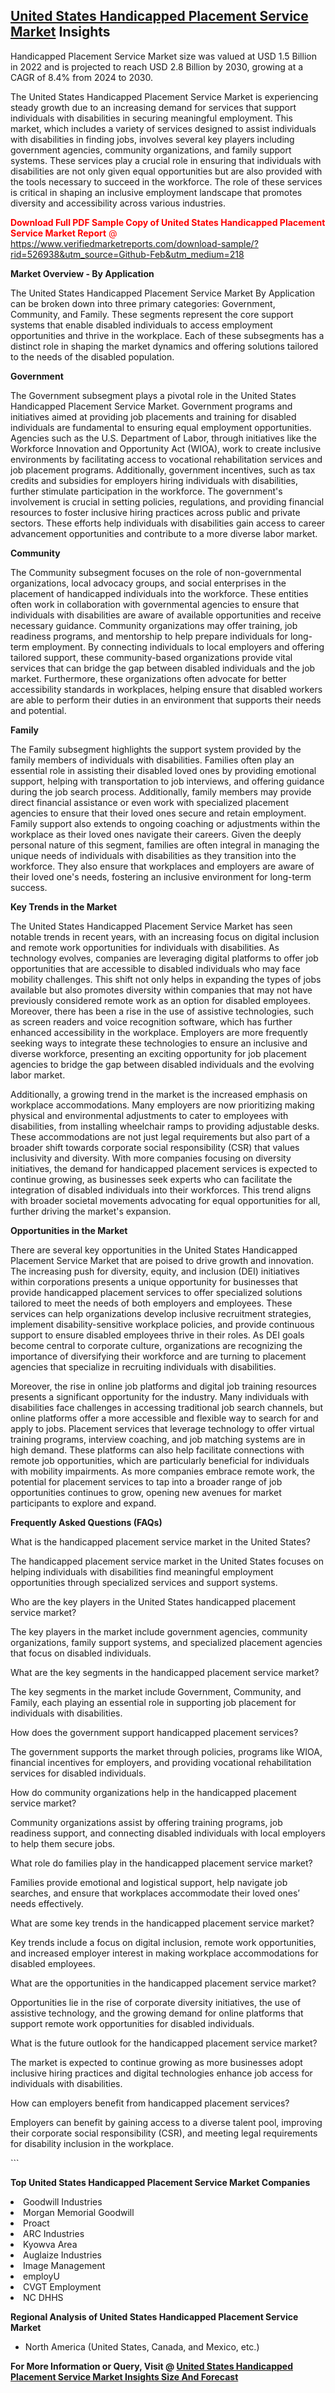 <h2><a href="https://www.verifiedmarketreports.com/download-sample/?rid=526938&amp;utm_source=Github-Feb&amp;utm_medium=218" target="_blank">United States Handicapped Placement Service Market</a> Insights</h2><p>Handicapped Placement Service Market size was valued at USD 1.5 Billion in 2022 and is projected to reach USD 2.8 Billion by 2030, growing at a CAGR of 8.4% from 2024 to 2030.</p><p> <p>The United States Handicapped Placement Service Market is experiencing steady growth due to an increasing demand for services that support individuals with disabilities in securing meaningful employment. This market, which includes a variety of services designed to assist individuals with disabilities in finding jobs, involves several key players including government agencies, community organizations, and family support systems. These services play a crucial role in ensuring that individuals with disabilities are not only given equal opportunities but are also provided with the tools necessary to succeed in the workforce. The role of these services is critical in shaping an inclusive employment landscape that promotes diversity and accessibility across various industries. <p><span class=""><span style="color: #ff0000;"><strong>Download Full PDF Sample Copy of United States Handicapped Placement Service Market Report</strong> @ </span><a href="https://www.verifiedmarketreports.com/download-sample/?rid=526938&amp;utm_source=Github-Feb&amp;utm_medium=218" target="_blank">https://www.verifiedmarketreports.com/download-sample/?rid=526938&amp;utm_source=Github-Feb&amp;utm_medium=218</a></span></p></p> <p><strong>Market Overview - By Application</strong></p> <p>The United States Handicapped Placement Service Market By Application can be broken down into three primary categories: Government, Community, and Family. These segments represent the core support systems that enable disabled individuals to access employment opportunities and thrive in the workplace. Each of these subsegments has a distinct role in shaping the market dynamics and offering solutions tailored to the needs of the disabled population.</p> <p><strong>Government</strong></p> <p>The Government subsegment plays a pivotal role in the United States Handicapped Placement Service Market. Government programs and initiatives aimed at providing job placements and training for disabled individuals are fundamental to ensuring equal employment opportunities. Agencies such as the U.S. Department of Labor, through initiatives like the Workforce Innovation and Opportunity Act (WIOA), work to create inclusive environments by facilitating access to vocational rehabilitation services and job placement programs. Additionally, government incentives, such as tax credits and subsidies for employers hiring individuals with disabilities, further stimulate participation in the workforce. The government's involvement is crucial in setting policies, regulations, and providing financial resources to foster inclusive hiring practices across public and private sectors. These efforts help individuals with disabilities gain access to career advancement opportunities and contribute to a more diverse labor market.</p> <p><strong>Community</strong></p> <p>The Community subsegment focuses on the role of non-governmental organizations, local advocacy groups, and social enterprises in the placement of handicapped individuals into the workforce. These entities often work in collaboration with governmental agencies to ensure that individuals with disabilities are aware of available opportunities and receive necessary guidance. Community organizations may offer training, job readiness programs, and mentorship to help prepare individuals for long-term employment. By connecting individuals to local employers and offering tailored support, these community-based organizations provide vital services that can bridge the gap between disabled individuals and the job market. Furthermore, these organizations often advocate for better accessibility standards in workplaces, helping ensure that disabled workers are able to perform their duties in an environment that supports their needs and potential.</p> <p><strong>Family</strong></p> <p>The Family subsegment highlights the support system provided by the family members of individuals with disabilities. Families often play an essential role in assisting their disabled loved ones by providing emotional support, helping with transportation to job interviews, and offering guidance during the job search process. Additionally, family members may provide direct financial assistance or even work with specialized placement agencies to ensure that their loved ones secure and retain employment. Family support also extends to ongoing coaching or adjustments within the workplace as their loved ones navigate their careers. Given the deeply personal nature of this segment, families are often integral in managing the unique needs of individuals with disabilities as they transition into the workforce. They also ensure that workplaces and employers are aware of their loved one's needs, fostering an inclusive environment for long-term success.</p> <p><strong>Key Trends in the Market</strong></p> <p>The United States Handicapped Placement Service Market has seen notable trends in recent years, with an increasing focus on digital inclusion and remote work opportunities for individuals with disabilities. As technology evolves, companies are leveraging digital platforms to offer job opportunities that are accessible to disabled individuals who may face mobility challenges. This shift not only helps in expanding the types of jobs available but also promotes diversity within companies that may not have previously considered remote work as an option for disabled employees. Moreover, there has been a rise in the use of assistive technologies, such as screen readers and voice recognition software, which has further enhanced accessibility in the workplace. Employers are more frequently seeking ways to integrate these technologies to ensure an inclusive and diverse workforce, presenting an exciting opportunity for job placement agencies to bridge the gap between disabled individuals and the evolving labor market.</p> <p>Additionally, a growing trend in the market is the increased emphasis on workplace accommodations. Many employers are now prioritizing making physical and environmental adjustments to cater to employees with disabilities, from installing wheelchair ramps to providing adjustable desks. These accommodations are not just legal requirements but also part of a broader shift towards corporate social responsibility (CSR) that values inclusivity and diversity. With more companies focusing on diversity initiatives, the demand for handicapped placement services is expected to continue growing, as businesses seek experts who can facilitate the integration of disabled individuals into their workforces. This trend aligns with broader societal movements advocating for equal opportunities for all, further driving the market's expansion.</p> <p><strong>Opportunities in the Market</strong></p> <p>There are several key opportunities in the United States Handicapped Placement Service Market that are poised to drive growth and innovation. The increasing push for diversity, equity, and inclusion (DEI) initiatives within corporations presents a unique opportunity for businesses that provide handicapped placement services to offer specialized solutions tailored to meet the needs of both employers and employees. These services can help organizations develop inclusive recruitment strategies, implement disability-sensitive workplace policies, and provide continuous support to ensure disabled employees thrive in their roles. As DEI goals become central to corporate culture, organizations are recognizing the importance of diversifying their workforce and are turning to placement agencies that specialize in recruiting individuals with disabilities.</p> <p>Moreover, the rise in online job platforms and digital job training resources presents a significant opportunity for the industry. Many individuals with disabilities face challenges in accessing traditional job search channels, but online platforms offer a more accessible and flexible way to search for and apply to jobs. Placement services that leverage technology to offer virtual training programs, interview coaching, and job matching systems are in high demand. These platforms can also help facilitate connections with remote job opportunities, which are particularly beneficial for individuals with mobility impairments. As more companies embrace remote work, the potential for placement services to tap into a broader range of job opportunities continues to grow, opening new avenues for market participants to explore and expand.</p> <p><strong>Frequently Asked Questions (FAQs)</strong></p> <p>What is the handicapped placement service market in the United States? </p> <p>The handicapped placement service market in the United States focuses on helping individuals with disabilities find meaningful employment opportunities through specialized services and support systems.</p> <p>Who are the key players in the United States handicapped placement service market? </p> <p>The key players in the market include government agencies, community organizations, family support systems, and specialized placement agencies that focus on disabled individuals.</p> <p>What are the key segments in the handicapped placement service market? </p> <p>The key segments in the market include Government, Community, and Family, each playing an essential role in supporting job placement for individuals with disabilities.</p> <p>How does the government support handicapped placement services? </p> <p>The government supports the market through policies, programs like WIOA, financial incentives for employers, and providing vocational rehabilitation services for disabled individuals.</p> <p>How do community organizations help in the handicapped placement service market? </p> <p>Community organizations assist by offering training programs, job readiness support, and connecting disabled individuals with local employers to help them secure jobs.</p> <p>What role do families play in the handicapped placement service market? </p> <p>Families provide emotional and logistical support, help navigate job searches, and ensure that workplaces accommodate their loved ones’ needs effectively.</p> <p>What are some key trends in the handicapped placement service market? </p> <p>Key trends include a focus on digital inclusion, remote work opportunities, and increased employer interest in making workplace accommodations for disabled employees.</p> <p>What are the opportunities in the handicapped placement service market? </p> <p>Opportunities lie in the rise of corporate diversity initiatives, the use of assistive technology, and the growing demand for online platforms that support remote work opportunities for disabled individuals.</p> <p>What is the future outlook for the handicapped placement service market? </p> <p>The market is expected to continue growing as more businesses adopt inclusive hiring practices and digital technologies enhance job access for individuals with disabilities.</p> <p>How can employers benefit from handicapped placement services? </p> <p>Employers can benefit by gaining access to a diverse talent pool, improving their corporate social responsibility (CSR), and meeting legal requirements for disability inclusion in the workplace.</p> ```</p><p><strong>Top United States Handicapped Placement Service Market Companies</strong></p><div data-test-id=""><p><li>Goodwill Industries</li><li> Morgan Memorial Goodwill</li><li> Proact</li><li> ARC Industries</li><li> Kyowva Area</li><li> Auglaize Industries</li><li> Image Management</li><li> employU</li><li> CVGT Employment</li><li> NC DHHS</li></p><div><strong>Regional Analysis of&nbsp;United States Handicapped Placement Service Market</strong></div><ul><li dir="ltr"><p dir="ltr">North America&nbsp;(United States, Canada, and Mexico, etc.)</p></li></ul><p><strong>For More Information or Query, Visit @&nbsp;</strong><strong><a href="https://www.verifiedmarketreports.com/product/handicapped-placement-service-market/?utm_source=Github-Feb&amp;utm_medium=218" target="_blank">United States Handicapped Placement Service Market Insights Size And Forecast</a></strong></p></div>
